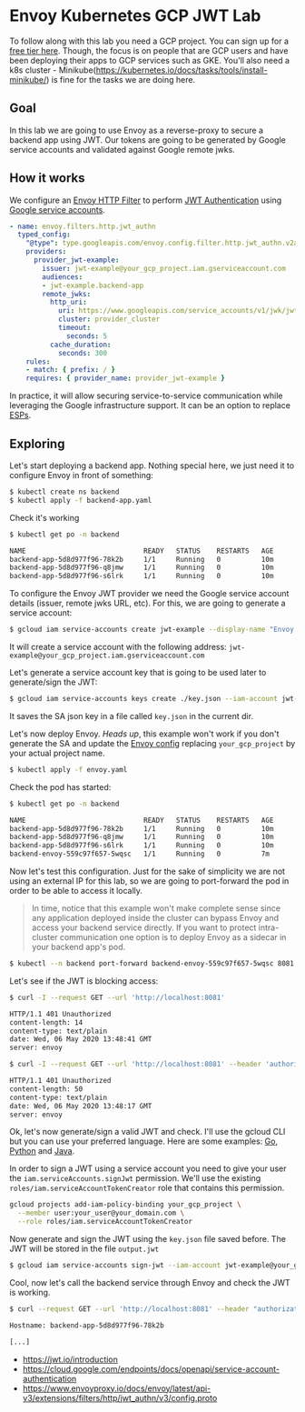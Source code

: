 # Envoy Kubernetes GCP JWT Lab

To follow along with this lab you need a GCP project. You can sign up for a
[free tier here](https://cloud.google.com/free). Though, the focus is on people
that are GCP users and have been deploying their apps to GCP services such
as GKE. You'll also need a k8s cluster - Minikube(https://kubernetes.io/docs/tasks/tools/install-minikube/)
is fine for the tasks we are doing here.

## Goal

In this lab we are going to use Envoy as a reverse-proxy to secure a backend app
using JWT. Our tokens are going to be generated by Google service accounts and
validated against Google remote jwks.

## How it works

We configure an [Envoy HTTP Filter](https://www.envoyproxy.io/docs/envoy/latest/api-v3/extensions/filters/http/jwt_authn/v3/config.proto)
to perform [JWT Authentication](https://jwt.io/introduction/) using [Google service accounts](https://cloud.google.com/endpoints/docs/openapi/service-account-authentication).

```yaml
- name: envoy.filters.http.jwt_authn
  typed_config:
    "@type": type.googleapis.com/envoy.config.filter.http.jwt_authn.v2alpha.JwtAuthentication
    providers:
      provider_jwt-example:
        issuer: jwt-example@your_gcp_project.iam.gserviceaccount.com
        audiences:
        - jwt-example.backend-app
        remote_jwks:
          http_uri:
            uri: https://www.googleapis.com/service_accounts/v1/jwk/jwt-example@your_gcp_project.iam.gserviceaccount.com
            cluster: provider_cluster
            timeout:
              seconds: 5
          cache_duration:
            seconds: 300
    rules:
    - match: { prefix: / }
    requires: { provider_name: provider_jwt-example }
```

In practice, it will allow securing service-to-service communication while leveraging
the Google infrastructure support. It can be an option to replace [ESPs](https://cloud.google.com/endpoints/docs/openapi/specify-proxy-startup-options).

## Exploring

Let's start deploying a backend app. Nothing special here, we just need it to
configure Envoy in front of something:

```bash
$ kubectl create ns backend
$ kubectl apply -f backend-app.yaml
```

Check it's working

```bash
$ kubectl get po -n backend

NAME                             READY   STATUS    RESTARTS   AGE
backend-app-5d8d977f96-78k2b     1/1     Running   0          10m
backend-app-5d8d977f96-q8jmw     1/1     Running   0          10m
backend-app-5d8d977f96-s6lrk     1/1     Running   0          10m
```

To configure the Envoy JWT provider we need the Google service account details
(issuer, remote jwks URL, etc). For this, we are going to generate a service
account:

```bash
$ gcloud iam service-accounts create jwt-example --display-name "Envoy JWT Example"
```

It will create a service account with the following address: `jwt-example@your_gcp_project.iam.gserviceaccount.com`

Let's generate a service account key that is going to be used later to generate/sign
the JWT:

```bash
$ gcloud iam service-accounts keys create ./key.json --iam-account jwt-example@your_gcp_project.iam.gserviceaccount.com
```

It saves the SA json key in a file called `key.json` in the current dir.

Let's now deploy Envoy. _Heads up_, this example won't work if you don't generate
the SA and update the [Envoy config](./envoy.yaml) replacing `your_gcp_project` 
by your actual project name.

```bash
$ kubectl apply -f envoy.yaml
```

Check the pod has started:

```bash
$ kubectl get po -n backend

NAME                             READY   STATUS    RESTARTS   AGE
backend-app-5d8d977f96-78k2b     1/1     Running   0          10m
backend-app-5d8d977f96-q8jmw     1/1     Running   0          10m
backend-app-5d8d977f96-s6lrk     1/1     Running   0          10m
backend-envoy-559c97f657-5wqsc   1/1     Running   0          7m
```

Now let's test this configuration. Just for the sake of simplicity we are not
using an external IP for this lab, so we are going to port-forward the pod
in order to be able to access it locally.

> In time, notice that this example won't make complete sense since any
application deployed inside the cluster can bypass Envoy and access your backend
service directly. If you want to protect intra-cluster communication one option is
to deploy Envoy as a sidecar in your backend app's pod.

```bash
$ kubectl --n backend port-forward backend-envoy-559c97f657-5wqsc 8081:80
```

Let's see if the JWT is blocking access:

```bash
$ curl -I --request GET --url 'http://localhost:8081'

HTTP/1.1 401 Unauthorized
content-length: 14
content-type: text/plain
date: Wed, 06 May 2020 13:48:41 GMT
server: envoy

$ curl -I --request GET --url 'http://localhost:8081' --header 'authorization: Bearer foo'

HTTP/1.1 401 Unauthorized
content-length: 50
content-type: text/plain
date: Wed, 06 May 2020 13:48:17 GMT
server: envoy
```

Ok, let's now generate/sign a valid JWT and check. I'll use the gcloud CLI
but you can use your preferred language. Here are some examples: [Go](https://github.com/GoogleCloudPlatform/golang-samples/blob/master/endpoints/getting-started/client/main.go), [Python](https://github.com/GoogleCloudPlatform/python-docs-samples/blob/master/endpoints/getting-started/clients/google-jwt-client.py) and [Java](https://github.com/GoogleCloudPlatform/java-docs-samples/blob/master/endpoints/getting-started/clients/src/main/java/com/example/app/GoogleJwtClient.java).

In order to sign a JWT using a service account you need to give your user the
`iam.serviceAccounts.signJwt` permission. We'll use the existing
`roles/iam.serviceAccountTokenCreator` role that contains this permission.

```bash
gcloud projects add-iam-policy-binding your_gcp_project \
  --member user:your_user@your_domain.com \
  --role roles/iam.serviceAccountTokenCreator
```

Now generate and sign the JWT using the `key.json` file saved before. The JWT
will be stored in the file `output.jwt`

```bash
$ gcloud iam service-accounts sign-jwt --iam-account jwt-example@your_gcp_project.iam.gserviceaccount.com claims.json output.jwt
```

Cool, now let's call the backend service through Envoy and check the JWT is
working.

```bash
$ curl --request GET --url 'http://localhost:8081' --header "authorization: Bearer $(cat output.jwt)"

Hostname: backend-app-5d8d977f96-78k2b

[...]
```

* https://jwt.io/introduction
* https://cloud.google.com/endpoints/docs/openapi/service-account-authentication
* https://www.envoyproxy.io/docs/envoy/latest/api-v3/extensions/filters/http/jwt_authn/v3/config.proto

